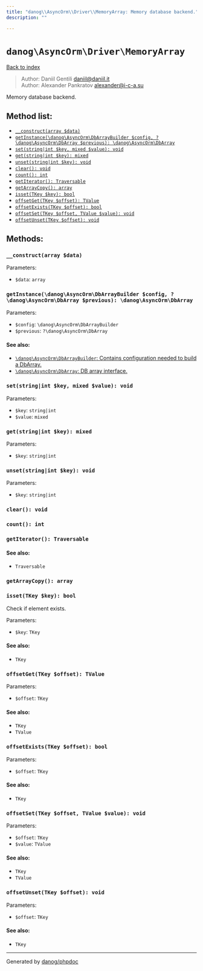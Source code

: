 ```yaml
---
title: "danog\\AsyncOrm\\Driver\\MemoryArray: Memory database backend."
description: ""

---
```

# `danog\AsyncOrm\Driver\MemoryArray`
[Back to index](../../../index.md)

> Author: Daniil Gentili <daniil@daniil.it>  
> Author: Alexander Pankratov <alexander@i-c-a.su>  
  

Memory database backend.  




## Method list:
* [`__construct(array $data)`](#__construct)
* [`getInstance(\danog\AsyncOrm\DbArrayBuilder $config, ?\danog\AsyncOrm\DbArray $previous): \danog\AsyncOrm\DbArray`](#getInstance)
* [`set(string|int $key, mixed $value): void`](#set)
* [`get(string|int $key): mixed`](#get)
* [`unset(string|int $key): void`](#unset)
* [`clear(): void`](#clear)
* [`count(): int`](#count)
* [`getIterator(): Traversable`](#getIterator)
* [`getArrayCopy(): array`](#getArrayCopy)
* [`isset(TKey $key): bool`](#isset)
* [`offsetGet(TKey $offset): TValue`](#offsetGet)
* [`offsetExists(TKey $offset): bool`](#offsetExists)
* [`offsetSet(TKey $offset, TValue $value): void`](#offsetSet)
* [`offsetUnset(TKey $offset): void`](#offsetUnset)

## Methods:
### <a name="__construct"></a> `__construct(array $data)`




Parameters:

* `$data`: `array`   



### <a name="getInstance"></a> `getInstance(\danog\AsyncOrm\DbArrayBuilder $config, ?\danog\AsyncOrm\DbArray $previous): \danog\AsyncOrm\DbArray`




Parameters:

* `$config`: `\danog\AsyncOrm\DbArrayBuilder`   
* `$previous`: `?\danog\AsyncOrm\DbArray`   


#### See also: 
* [`\danog\AsyncOrm\DbArrayBuilder`: Contains configuration needed to build a DbArray.](../../../danog/AsyncOrm/DbArrayBuilder.md)
* [`\danog\AsyncOrm\DbArray`: DB array interface.](../../../danog/AsyncOrm/DbArray.md)




### <a name="set"></a> `set(string|int $key, mixed $value): void`




Parameters:

* `$key`: `string|int`   
* `$value`: `mixed`   



### <a name="get"></a> `get(string|int $key): mixed`




Parameters:

* `$key`: `string|int`   



### <a name="unset"></a> `unset(string|int $key): void`




Parameters:

* `$key`: `string|int`   



### <a name="clear"></a> `clear(): void`





### <a name="count"></a> `count(): int`





### <a name="getIterator"></a> `getIterator(): Traversable`




#### See also: 
* `Traversable`




### <a name="getArrayCopy"></a> `getArrayCopy(): array`





### <a name="isset"></a> `isset(TKey $key): bool`

Check if element exists.


Parameters:

* `$key`: `TKey`   


#### See also: 
* `TKey`




### <a name="offsetGet"></a> `offsetGet(TKey $offset): TValue`




Parameters:

* `$offset`: `TKey`   


#### See also: 
* `TKey`
* `TValue`




### <a name="offsetExists"></a> `offsetExists(TKey $offset): bool`




Parameters:

* `$offset`: `TKey`   


#### See also: 
* `TKey`




### <a name="offsetSet"></a> `offsetSet(TKey $offset, TValue $value): void`




Parameters:

* `$offset`: `TKey`   
* `$value`: `TValue`   


#### See also: 
* `TKey`
* `TValue`




### <a name="offsetUnset"></a> `offsetUnset(TKey $offset): void`




Parameters:

* `$offset`: `TKey`   


#### See also: 
* `TKey`




---
Generated by [danog/phpdoc](https://phpdoc.daniil.it)
